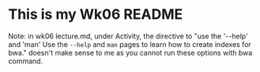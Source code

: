# This is my Wk06 README

Note: in wk06 lecture.md, under Activity, the directive to "use the '--help' and 'man' Use the `--help` and `man` pages to learn how to create indexes for bwa." doesn't make sense to me as you cannot run these options with bwa command.

 
